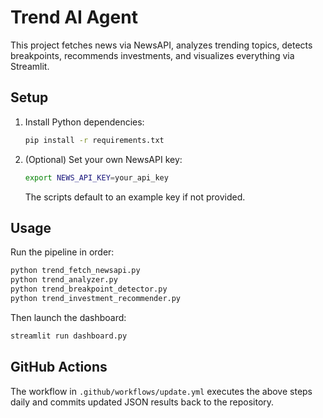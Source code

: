 # Trend AI Agent

This project fetches news via NewsAPI, analyzes trending topics, detects breakpoints, recommends investments, and visualizes everything via Streamlit.

## Setup

1. Install Python dependencies:
   ```bash
   pip install -r requirements.txt
   ```

2. (Optional) Set your own NewsAPI key:
   ```bash
   export NEWS_API_KEY=your_api_key
   ```
   The scripts default to an example key if not provided.

## Usage

Run the pipeline in order:

```bash
python trend_fetch_newsapi.py
python trend_analyzer.py
python trend_breakpoint_detector.py
python trend_investment_recommender.py
```

Then launch the dashboard:

```bash
streamlit run dashboard.py
```

## GitHub Actions

The workflow in `.github/workflows/update.yml` executes the above steps daily and commits updated JSON results back to the repository.
